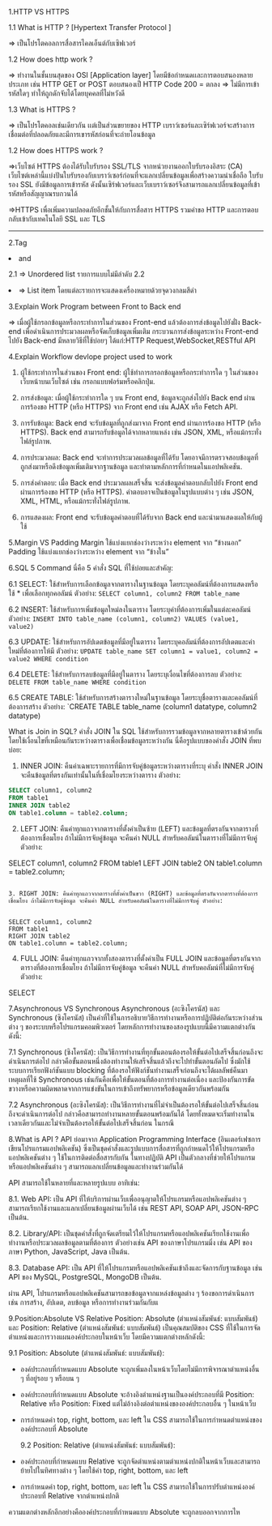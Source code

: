 1.HTTP VS HTTPS

1.1 What is HTTP ? [Hypertext Transfer Protocol ]

=> เป็นโปรโตคอลการสื่อสารไคลเอ็นต์กับเซิฟเวอร์

1.2 How does http work ?

=> ทำงานในชั้นบนสุดของ OSI [Application layer] โดยมีข้อกำหนดเเละการตอบสนองหลายประเภท เช่น HTTP GET or POST
ตอบสนองเป็ HTTP Code 200 = ตกลง
=> ไม่มีการเข้ารหัสใดๆ ทำให้ถูกดักจับได้โดยบุคคลที่ไม่หวังดี

1.3 What is HTTPS ?

=> เป็นโปรโตคอลเช่นเดียวกัน เเต่เป็นส่วนขยายของ HTTP
เบราว์เซอร์และเซิร์ฟเวอร์จะสร้างการเชื่อมต่อที่ปลอดภัยและมีการเขารหัสก่อนที่จะถ่ายโอนข้อมูล

1.2 How does HTTPS work ?

=>เว็บไซต์ HTTPS ต้องได้รับใบรับรอง SSL/TLS จากหน่วยงานออกใบรับรองอิสระ (CA) เว็บไซต์เหล่านี้แบ่งปันใบรับรองกับเบราว์เซอร์ก่อนที่จะแลกเปลี่ยนข้อมูลเพื่อสร้างความน่าเชื่อถือ ใบรับรอง SSL ยังมีข้อมูลการเข้ารหัส ดังนั้นเซิร์ฟเวอร์และเว็บเบราว์เซอร์จึงสามารถแลกเปลี่ยนข้อมูลที่เข้ารหัสหรือสัญญาณรบกวนได้

=>HTTPS เพื่อเพิ่มความปลอดภัยอีกชั้นให้กับการสื่อสาร HTTPS รวมคำขอ HTTP และการตอบกลับเข้ากับเทคโนโลยี SSL และ TLS

---

2.Tag <li> and <ui>

2.1 <ui>
=> Unordered list รายการแบบไม่มีลำดับ
2.2 <li>
=> List item โดยแต่ละรายการจะแสดงเครื่องหมายด้วยจุดวงกลมสีดำ

3.Explain Work Program between Front to Back end

=> เมื่อผู้ใช้กรอกข้อมูลหรือกระทำการในส่วนของ Front-end แล้วต้องการส่งข้อมูลไปยังฝั่ง Back-end เพื่อดำเนินการประมวลผลหรือจัดเก็บข้อมูลเพิ่มเติม กระบวนการส่งข้อมูลระหว่าง Front-end ไปยัง Back-end มีหลายวิธีที่ใช้บ่อยๆ ได้แก่:HTTP Request,WebSocket,RESTful API

4.Explain Workflow devlope project used to work

1. ผู้ใช้กระทำการในส่วนของ Front end: ผู้ใช้ทำการกรอกข้อมูลหรือกระทำการใด ๆ ในส่วนของเว็บหน้าบนเว็บไซต์ เช่น กรอกแบบฟอร์มหรือคลิกปุ่ม.

2. การส่งข้อมูล: เมื่อผู้ใช้กระทำการใด ๆ บน Front end, ข้อมูลจะถูกส่งไปยัง Back end ผ่านการร้องขอ HTTP (หรือ HTTPS) จาก Front end เช่น AJAX หรือ Fetch API.

3. การรับข้อมูล: Back end จะรับข้อมูลที่ถูกส่งมาจาก Front end ผ่านการร้องขอ HTTP (หรือ HTTPS). Back end สามารถรับข้อมูลได้จากหลายแหล่ง เช่น JSON, XML, หรือแม้กระทั่งไฟล์รูปภาพ.

4. การประมวลผล: Back end จะทำการประมวลผลข้อมูลที่ได้รับ โดยอาจมีการตรวจสอบข้อมูลที่ถูกส่งมาหรือดึงข้อมูลเพิ่มเติมจากฐานข้อมูล และทำตามหลักการที่กำหนดในแอปพลิเคชัน.

5. การส่งคำตอบ: เมื่อ Back end ประมวลผลเสร็จสิ้น จะส่งข้อมูลคำตอบกลับไปยัง Front end ผ่านการร้องขอ HTTP (หรือ HTTPS). คำตอบอาจเป็นข้อมูลในรูปแบบต่าง ๆ เช่น JSON, XML, HTML, หรือแม้กระทั่งไฟล์รูปภาพ.

6. การแสดงผล: Front end จะรับข้อมูลคำตอบที่ได้รับจาก Back end และนำมาแสดงผลให้กับผู้ใช้

5.Margin VS Padding
Margin ใช้แบ่งแยกช่องว่างระหว่าง element จาก “ข้างนอก”
Padding ใช้แบ่งแยกช่องว่างระหว่าง element จาก “ข้างใน”

6.SQL 5 Command
นี่คือ 5 คำสั่ง SQL ที่ใช้บ่อยและสำคัญ:

6.1 SELECT: ใช้สำหรับการเลือกข้อมูลจากตารางในฐานข้อมูล โดยระบุคอลัมน์ที่ต้องการแสดงหรือใช้ \* เพื่อเลือกทุกคอลัมน์ ตัวอย่าง: `SELECT column1, column2 FROM table_name`

6.2 INSERT: ใช้สำหรับการเพิ่มข้อมูลใหม่ลงในตาราง โดยระบุค่าที่ต้องการเพิ่มในแต่ละคอลัมน์ ตัวอย่าง: `INSERT INTO table_name (column1, column2) VALUES (value1, value2)`

6.3 UPDATE: ใช้สำหรับการอัปเดตข้อมูลที่มีอยู่ในตาราง โดยระบุคอลัมน์ที่ต้องการอัปเดตและค่าใหม่ที่ต้องการให้มี ตัวอย่าง: `UPDATE table_name SET column1 = value1, column2 = value2 WHERE condition`

6.4 DELETE: ใช้สำหรับการลบข้อมูลที่มีอยู่ในตาราง โดยระบุเงื่อนไขที่ต้องการลบ ตัวอย่าง: `DELETE FROM table_name WHERE condition`

6.5 CREATE TABLE: ใช้สำหรับการสร้างตารางใหม่ในฐานข้อมูล โดยระบุชื่อตารางและคอลัมน์ที่ต้องการสร้าง ตัวอย่าง: `CREATE TABLE table_name (column1 datatype, column2 datatype)

What is Join in SQL?
คำสั่ง JOIN ใน SQL ใช้สำหรับการรวมข้อมูลจากหลายตารางเข้าด้วยกัน โดยใช้เงื่อนไขที่เหมือนกันระหว่างตารางเพื่อเชื่อมข้อมูลระหว่างกัน นี่คือรูปแบบของคำสั่ง JOIN ที่พบบ่อย:

1. INNER JOIN: คืนค่าเฉพาะรายการที่มีการจับคู่ข้อมูลระหว่างตารางที่ระบุ คำสั่ง INNER JOIN จะคืนข้อมูลที่ตรงกันเท่านั้นในที่เชื่อมโยงระหว่างตาราง ตัวอย่าง:

```sql
SELECT column1, column2
FROM table1
INNER JOIN table2
ON table1.column = table2.column;
```

2. LEFT JOIN: คืนค่าทุกแถวจากตารางที่ตั้งค่าเป็นซ้าย (LEFT) และข้อมูลที่ตรงกันจากตารางที่ต้องการเชื่อมโยง ถ้าไม่มีการจับคู่ข้อมูล จะคืนค่า NULL สำหรับคอลัมน์ในตารางที่ไม่มีการจับคู่ ตัวอย่าง:

SELECT column1, column2
FROM table1
LEFT JOIN table2
ON table1.column = table2.column;

```

3. RIGHT JOIN: คืนค่าทุกแถวจากตารางที่ตั้งค่าเป็นขวา (RIGHT) และข้อมูลที่ตรงกันจากตารางที่ต้องการเชื่อมโยง ถ้าไม่มีการจับคู่ข้อมูล จะคืนค่า NULL สำหรับคอลัมน์ในตารางที่ไม่มีการจับคู่ ตัวอย่าง:


SELECT column1, column2
FROM table1
RIGHT JOIN table2
ON table1.column = table2.column;
```

4. FULL JOIN: คืนค่าทุกแถวจากทั้งสองตารางที่ตั้งค่าเป็น FULL JOIN และข้อมูลที่ตรงกันจากตารางที่ต้องการเชื่อมโยง ถ้าไม่มีการจับคู่ข้อมูล จะคืนค่า NULL สำหรับคอลัมน์ที่ไม่มีการจับคู่ ตัวอย่าง:

SELECT

7.Asynchronous VS Synchronous
Asynchronous (อะซิงโครนัส) และ Synchronous (ซิงโครนัส) เป็นคำที่ใช้ในการอธิบายวิธีการทำงานหรือการปฏิบัติต่อกันระหว่างส่วนต่าง ๆ ของระบบหรือโปรแกรมคอมพิวเตอร์ โดยหลักการทำงานของสองรูปแบบนี้มีความแตกต่างกันดังนี้:

7.1 Synchronous (ซิงโครนัส): เป็นวิธีการทำงานที่ทุกขั้นตอนต้องรอให้ขั้นต่อไปเสร็จสิ้นก่อนถึงจะดำเนินการต่อไป กล่าวคือขั้นตอนหนึ่งต้องทำงานให้เสร็จสิ้นแล้วถึงจะไปทำขั้นตอนถัดไป ซึ่งมักใช้ระบบการเรียกฟังก์ชันแบบ blocking ที่ต้องรอให้ฟังก์ชันทำงานเสร็จก่อนถึงจะได้ผลลัพธ์คืนมา เหตุผลที่ใช้ Synchronous เช่นกันคือเพื่อให้ขั้นตอนที่ต้องการทำงานต่อเนื่อง และป้องกันการขัดขวางหรือความผิดพลาดจากการแข่งขันในการเข้าถึงทรัพยากรหรือข้อมูลเดียวกันพร้อมกัน

7.2 Asynchronous (อะซิงโครนัส): เป็นวิธีการทำงานที่ไม่จำเป็นต้องรอให้ขั้นต่อไปเสร็จสิ้นก่อนถึงจะดำเนินการต่อไป กล่าวคือสามารถทำงานหลายขั้นตอนพร้อมกันได้ โดยทั้งหมดจะเริ่มทำงานในเวลาเดียวกันและไม่จำเป็นต้องรอให้ขั้นต่อไปเสร็จสิ้นก่อน ในกรณี

8.What is API ?
API ย่อมาจาก Application Programming Interface (อินเตอร์เฟซการเขียนโปรแกรมแอปพลิเคชัน) ซึ่งเป็นชุดคำสั่งและรูปแบบการสื่อสารที่ถูกกำหนดไว้ให้โปรแกรมหรือแอปพลิเคชันต่าง ๆ ใช้ในการติดต่อสื่อสารกับกัน ในทางปฏิบัติ API เป็นตัวกลางที่ช่วยให้โปรแกรมหรือแอปพลิเคชันต่าง ๆ สามารถแลกเปลี่ยนข้อมูลและทำงานร่วมกันได้

API สามารถใช้ในหลายที่และหลายรูปแบบ อาทิเช่น:

8.1. Web API: เป็น API ที่ให้บริการผ่านเว็บเพื่ออนุญาตให้โปรแกรมหรือแอปพลิเคชันต่าง ๆ สามารถเรียกใช้งานและแลกเปลี่ยนข้อมูลผ่านเว็บได้ เช่น REST API, SOAP API, JSON-RPC เป็นต้น.

8.2. Library/API: เป็นชุดคำสั่งที่ถูกจัดเตรียมไว้ให้โปรแกรมหรือแอปพลิเคชันเรียกใช้งานเพื่อทำงานหรือประมวลผลข้อมูลตามที่ต้องการ ตัวอย่างเช่น API ของภาษาโปรแกรมมิ่ง เช่น API ของภาษา Python, JavaScript, Java เป็นต้น.

8.3. Database API: เป็น API ที่ให้โปรแกรมหรือแอปพลิเคชันเข้าถึงและจัดการกับฐานข้อมูล เช่น API ของ MySQL, PostgreSQL, MongoDB เป็นต้น.

ผ่าน API, โปรแกรมหรือแอปพลิเคชันสามารถขอข้อมูลจากแหล่งข้อมูลต่าง ๆ ร้องขอการดำเนินการ เช่น การสร้าง, อัปเดต, ลบข้อมูล หรือการทำงานร่วมกันกับแ

9.Position:Absolute VS Relative
Position: Absolute (ตำแหน่งสัมพันธ์: แบบสัมพันธ์) และ Position: Relative (ตำแหน่งสัมพันธ์: แบบสัมพันธ์) เป็นคุณสมบัติของ CSS ที่ใช้ในการจัดตำแหน่งและการวางแผนองค์ประกอบในหน้าเว็บ โดยมีความแตกต่างหลักดังนี้:

9.1 Position: Absolute (ตำแหน่งสัมพันธ์: แบบสัมพันธ์):

- องค์ประกอบที่กำหนดแบบ Absolute จะถูกเพิ่มลงในหน้าเว็บโดยไม่มีการพิจารณาตำแหน่งอื่น ๆ ที่อยู่รอบ ๆ หรือบน ๆ
- องค์ประกอบที่กำหนดแบบ Absolute จะอ้างอิงตำแหน่งฐานเป็นองค์ประกอบที่มี Position: Relative หรือ Position: Fixed แต่ไม่อ้างอิงต่อตำแหน่งขององค์ประกอบอื่น ๆ ในหน้าเว็บ
- การกำหนดค่า top, right, bottom, และ left ใน CSS สามารถใช้ในการกำหนดตำแหน่งขององค์ประกอบที่ Absolute

  9.2 Position: Relative (ตำแหน่งสัมพันธ์: แบบสัมพันธ์):

- องค์ประกอบที่กำหนดแบบ Relative จะถูกจัดตำแหน่งตามตำแหน่งปกติในหน้าเว็บและสามารถย้ายไปในทิศทางต่าง ๆ โดยใช้ค่า top, right, bottom, และ left
- การกำหนดค่า top, right, bottom, และ left ใน CSS สามารถใช้ในการปรับตำแหน่งองค์ประกอบที่ Relative จากตำแหน่งปกติ

ความแตกต่างหลักอีกอย่างคือองค์ประกอบที่กำหนดแบบ Absolute จะถูกลบออกจากการไห
